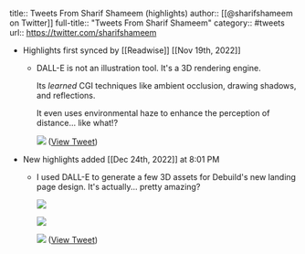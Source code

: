 title:: Tweets From Sharif Shameem (highlights)
author:: [[@sharifshameem on Twitter]]
full-title:: "Tweets From Sharif Shameem"
category:: #tweets
url:: https://twitter.com/sharifshameem

- Highlights first synced by [[Readwise]] [[Nov 19th, 2022]]
	- DALL-E is not an illustration tool. It's a 3D rendering engine. 
	  
	  Its *learned* CGI techniques like ambient occlusion, drawing shadows, and reflections.
	  
	  It even uses environmental haze to enhance the perception of distance... like what!? 
	  
	  ![](https://pbs.twimg.com/media/FP2hfvbUYAAT-32.jpg) ([View Tweet](https://twitter.com/sharifshameem/status/1512552894754529281))
- New highlights added [[Dec 24th, 2022]] at 8:01 PM
	- I used DALL-E to generate a few 3D assets for Debuild's new landing page design. It's actually... pretty amazing? 
	  
	  ![](https://pbs.twimg.com/media/FWxpMFmVUAEKyfP.jpg) 
	  
	  ![](https://pbs.twimg.com/media/FWxpUOAUIAAXvDU.jpg) 
	  
	  ![](https://pbs.twimg.com/media/FWxpWjdVUAAnIHR.jpg) ([View Tweet](https://twitter.com/sharifshameem/status/1543725493236555776))